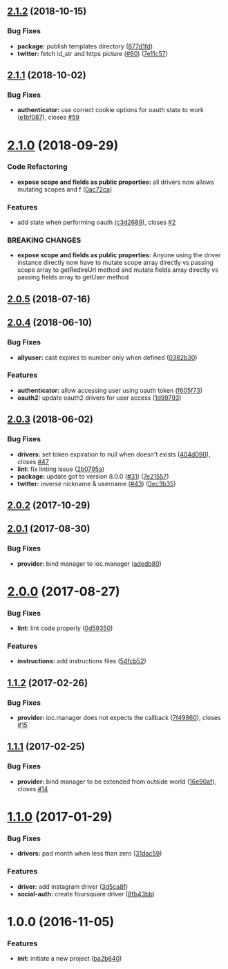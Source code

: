 <a name="2.1.2"></a>
## [2.1.2](https://github.com/adonisjs/adonis-ally/compare/v2.1.1...v2.1.2) (2018-10-15)


### Bug Fixes

* **package:** publish templates directory ([877d1fd](https://github.com/adonisjs/adonis-ally/commit/877d1fd))
* **twitter:** fetch id_str and https picture ([#60](https://github.com/adonisjs/adonis-ally/issues/60)) ([7e11c57](https://github.com/adonisjs/adonis-ally/commit/7e11c57))



<a name="2.1.1"></a>
## [2.1.1](https://github.com/adonisjs/adonis-ally/compare/v2.1.0...v2.1.1) (2018-10-02)


### Bug Fixes

* **authenticator:** use correct cookie options for oauth state to work ([e1bf087](https://github.com/adonisjs/adonis-ally/commit/e1bf087)), closes [#59](https://github.com/adonisjs/adonis-ally/issues/59)



<a name="2.1.0"></a>
# [2.1.0](https://github.com/adonisjs/adonis-ally/compare/v2.0.5...v2.1.0) (2018-09-29)


### Code Refactoring

* **expose scope and fields as public properties:** all drivers now allows mutating scopes and f ([0ac72ca](https://github.com/adonisjs/adonis-ally/commit/0ac72ca))


### Features

* add state when performing oauth ([c3d2689](https://github.com/adonisjs/adonis-ally/commit/c3d2689)), closes [#2](https://github.com/adonisjs/adonis-ally/issues/2)


### BREAKING CHANGES

* **expose scope and fields as public properties:** Anyone using the driver instance directly now have to mutate scope array directly
vs passing scope array to getRedireUrl method and mutate fields array directly vs passing fields
array to getUser method



<a name="2.0.5"></a>
## [2.0.5](https://github.com/adonisjs/adonis-ally/compare/v2.0.4...v2.0.5) (2018-07-16)



<a name="2.0.4"></a>
## [2.0.4](https://github.com/adonisjs/adonis-ally/compare/v2.0.3...v2.0.4) (2018-06-10)


### Bug Fixes

* **allyuser:** cast expires to number only when defined ([0382b30](https://github.com/adonisjs/adonis-ally/commit/0382b30))


### Features

* **authenticator:** allow accessing user using oauth token ([f605f73](https://github.com/adonisjs/adonis-ally/commit/f605f73))
* **oauth2:** update oauth2 drivers for user access ([1d99793](https://github.com/adonisjs/adonis-ally/commit/1d99793))



<a name="2.0.3"></a>
## [2.0.3](https://github.com/adonisjs/adonis-ally/compare/v2.0.1...v2.0.3) (2018-06-02)


### Bug Fixes

* **drivers:** set token expiration to null when doesn't exists ([404d090](https://github.com/adonisjs/adonis-ally/commit/404d090)), closes [#47](https://github.com/adonisjs/adonis-ally/issues/47)
* **lint:** fix linting issue ([2b0795a](https://github.com/adonisjs/adonis-ally/commit/2b0795a))
* **package:** update got to version 8.0.0 ([#31](https://github.com/adonisjs/adonis-ally/issues/31)) ([7e21557](https://github.com/adonisjs/adonis-ally/commit/7e21557))
* **twitter:** inverse nickname & username ([#43](https://github.com/adonisjs/adonis-ally/issues/43)) ([0ec3b35](https://github.com/adonisjs/adonis-ally/commit/0ec3b35))



<a name="2.0.2"></a>
## [2.0.2](https://github.com/adonisjs/adonis-ally/compare/v2.0.1...v2.0.2) (2017-10-29)



<a name="2.0.1"></a>
## [2.0.1](https://github.com/adonisjs/adonis-ally/compare/v2.0.0...v2.0.1) (2017-08-30)


### Bug Fixes

* **provider:** bind manager to ioc.manager ([adedb80](https://github.com/adonisjs/adonis-ally/commit/adedb80))



<a name="2.0.0"></a>
# [2.0.0](https://github.com/adonisjs/adonis-ally/compare/v1.1.2...v2.0.0) (2017-08-27)


### Bug Fixes

* **lint:** lint code properly ([0d59350](https://github.com/adonisjs/adonis-ally/commit/0d59350))


### Features

* **instructions:** add instructions files ([54fcb52](https://github.com/adonisjs/adonis-ally/commit/54fcb52))



<a name="1.1.2"></a>
## [1.1.2](https://github.com/adonisjs/adonis-ally/compare/v1.1.1...v1.1.2) (2017-02-26)


### Bug Fixes

* **provider:** ioc.manager does not expects the callback ([7f49860](https://github.com/adonisjs/adonis-ally/commit/7f49860)), closes [#15](https://github.com/adonisjs/adonis-ally/issues/15)



<a name="1.1.1"></a>
## [1.1.1](https://github.com/adonisjs/adonis-ally/compare/v1.1.0...v1.1.1) (2017-02-25)


### Bug Fixes

* **provider:** bind manager to be extended from outside world ([16e90af](https://github.com/adonisjs/adonis-ally/commit/16e90af)), closes [#14](https://github.com/adonisjs/adonis-ally/issues/14)



<a name="1.1.0"></a>
# [1.1.0](https://github.com/adonisjs/adonis-ally/compare/v1.0.0...v1.1.0) (2017-01-29)


### Bug Fixes

* **drivers:** pad month when less than zero ([31dac59](https://github.com/adonisjs/adonis-ally/commit/31dac59))


### Features

* **driver:** add instagram driver ([3d5ca8f](https://github.com/adonisjs/adonis-ally/commit/3d5ca8f))
* **social-auth:** create foursquare driver ([8fb43bb](https://github.com/adonisjs/adonis-ally/commit/8fb43bb))



<a name="1.0.0"></a>
# 1.0.0 (2016-11-05)


### Features

* **init:** initiate a new project ([ba2b640](https://github.com/adonisjs/adonis-ally/commit/ba2b640))



